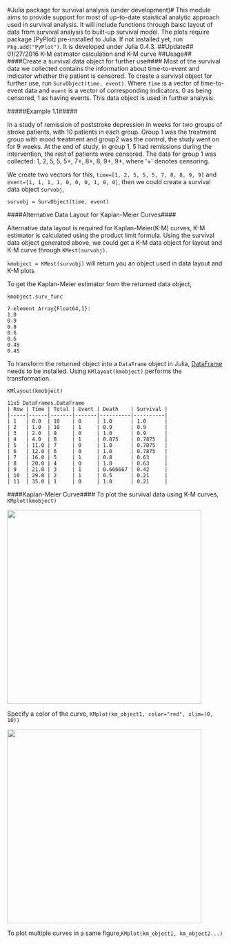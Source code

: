 #Julia package for survival analysis (under development)#
This module aims to provide support for most of up-to-date staistical analytic approach used in survival analysis. It will include functions through baisc layout of data from survival analysis to built-up survival model. The plots require package [PyPlot] pre-installed to Julia. If not installed yet, run `Pkg.add("PyPlot")`. It is developed under Julia 0.4.3.
##Update##
01/27/2016 K-M estimator calculation and K-M curve
##Usage##
####Create a survival data object for further use####
Most of the survival data we collected contains the information about time-to-event and indicator whether the patient is censored. To create a survival object for further use, run `SurvObject(time, event)`. Where `time` is a vector of time-to-event data and `event` is a vector of corresponding indicators, 0 as being censored, 1 as having events. This data object is used in further analysis.

#####Example 1.1#####

In a study of remission of poststroke depression in weeks for two groups of stroke patients, with 10 patients in each group. Group 1 was the treatment group with mood treatment and group2 was the control, the study went on for 9 weeks. At the end of study, in group 1, 5 had remissions during the intervention, the rest of patients were censored. The data for group 1 was collected: 1, 2, 5, 5, 5+, 7+, 8+, 8, 9+, 9+, where '+' denotes censoring. 

We create two vectors for this, `time=[1, 2, 5, 5, 5, 7, 8, 8, 9, 9]` and `event=[1, 1, 1, 1, 0, 0, 0, 1, 0, 0]`, then we could create a survival data object `survobj`,

`survobj = SurvObject(time, event)`

####Alternative Data Layout for Kaplan-Meier Curves####

Alternative data layout is required for Kaplan-Meier(K-M) curves, K-M estimator is calculated using the product limit formula. Using the survival data object generated above, we could get a K-M data object for layout and K-M curve through `KMest(survobj)`.

`kmobject = KMest(survobj)` will return you an object used in data layout and K-M plots

To get the Kaplan-Meier estimator from the returned data object,

`kmobject.surv_func`
 
 ```
 7-element Array{Float64,1}:
 1.0 
 0.9 
 0.8 
 0.6 
 0.6 
 0.45
 0.45
 ```
To transform the returned object into a `DataFrame` object in Julia,  [DataFrame](https://github.com/JuliaStats/DataFrames.jl) needs to be installed. Using `KMlayout(kmobject)` performs the transformation.

`KMlayout(kmobject)`

```
11x5 DataFrames.DataFrame
| Row | Time | Total | Event | Death    | Survival |
|-----|------|-------|-------|----------|----------|
| 1   | 0.0  | 10    | 0     | 1.0      | 1.0      |
| 2   | 1.0  | 10    | 1     | 0.9      | 0.9      |
| 3   | 2.0  | 9     | 0     | 1.0      | 0.9      |
| 4   | 4.0  | 8     | 1     | 0.875    | 0.7875   |
| 5   | 11.0 | 7     | 0     | 1.0      | 0.7875   |
| 6   | 12.0 | 6     | 0     | 1.0      | 0.7875   |
| 7   | 16.0 | 5     | 1     | 0.8      | 0.63     |
| 8   | 20.0 | 4     | 0     | 1.0      | 0.63     |
| 9   | 21.0 | 3     | 1     | 0.666667 | 0.42     |
| 10  | 29.0 | 2     | 1     | 0.5      | 0.21     |
| 11  | 35.0 | 1     | 0     | 1.0      | 0.21     |
```

####Kaplan-Meier Curve####
To plot the survival data using K-M curves, `KMplot(kmobject)`

<img src="https://github.com/conta1992/Survival.jl/blob/master/Example/Figures/Figure1.1.png" width="450">

Specify a color of the curve,
`KMplot(km_object1, color="red", xlim=(0, 10))`

<img src="https://github.com/conta1992/Survival.jl/blob/master/Example/Figures/Figure1.2.png" width="450">

To plot multiple curves in a same figure,`KMplot(km_object1, km_object2...)`
